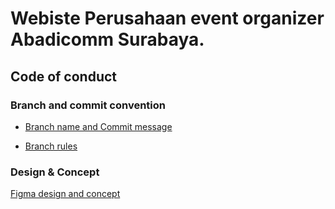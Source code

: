 # Webiste Perusahaan event organizer Abadicomm Surabaya.

## Code of conduct

### Branch and commit convention
- [Branch name  and Commit message](https://dev.to/varbsan/a-simplified-convention-for-naming-branches-and-commits-in-git-il4)
  
- [Branch rules](https://medium.com/android-news/gitflow-with-github-c675aa4f606a) 
  

### Design & Concept
[Figma design and concept](https://www.figma.com/file/yWBGZDHFZvYXPsu17JGKwK/Abadicomm?type=whiteboard&node-id=0%3A1&t=fHzGbr6CEWZI5blq-1)

